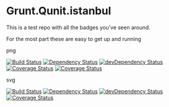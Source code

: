 Grunt.Qunit.istanbul
====================

This is a test repo with all the badges you've seen around.

For the most part these are easy to get up and running


png

[![Build Status](https://travis-ci.org/thorst/Grunt.Qunit.istanbul.png?branch=master)](https://travis-ci.org/thorst/Grunt.Qunit.istanbul)
[![Dependency Status](https://david-dm.org/thorst/Grunt.Qunit.istanbul.png?theme=shields.io)](https://david-dm.org/thorst/Grunt.Qunit.istanbul)
[![devDependency Status](https://david-dm.org/thorst/Grunt.Qunit.istanbul/dev-status.png?theme=shields.io)](https://david-dm.org/thorst/Grunt.Qunit.istanbul#info=devDependencies)
[![Coverage Status](https://coveralls.io/repos/thorst/Grunt.Qunit.istanbul/badge.png)](https://coveralls.io/r/thorst/Grunt.Qunit.istanbul)
[![Coverage Status](https://coveralls.io/repos/thorst/Grunt.Qunit.istanbul/badge.png?branch=master)](https://coveralls.io/r/thorst/Grunt.Qunit.istanbul?branch=master)

svg

[![Build Status](http://img.shields.io/travis/thorst/Grunt.Qunit.istanbul.svg)](https://travis-ci.org/thorst/Grunt.Qunit.istanbul)
[![Dependency Status](https://david-dm.org/thorst/Grunt.Qunit.istanbul.svg?theme=shields.io)](https://david-dm.org/thorst/Grunt.Qunit.istanbul)
[![devDependency Status](https://david-dm.org/thorst/Grunt.Qunit.istanbul/dev-status.svg?theme=shields.io)](https://david-dm.org/thorst/Grunt.Qunit.istanbul#info=devDependencies)
[![Coverage Status](http://img.shields.io/coveralls/thorst/Grunt.Qunit.istanbul.svg)](https://coveralls.io/r/thorst/Grunt.Qunit.istanbul?branch=master)
